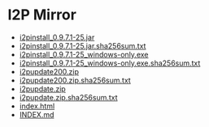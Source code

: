I2P Mirror
==========

 - [i2pinstall_0.9.7.1-25.jar](/mirror/files.i2p-projekt.de/0.9.7.1/0.9.7.1-25/i2pinstall_0.9.7.1-25.jar)
 - [i2pinstall_0.9.7.1-25.jar.sha256sum.txt](/mirror/files.i2p-projekt.de/0.9.7.1/0.9.7.1-25/i2pinstall_0.9.7.1-25.jar.sha256sum.txt)
 - [i2pinstall_0.9.7.1-25_windows-only.exe](/mirror/files.i2p-projekt.de/0.9.7.1/0.9.7.1-25/i2pinstall_0.9.7.1-25_windows-only.exe)
 - [i2pinstall_0.9.7.1-25_windows-only.exe.sha256sum.txt](/mirror/files.i2p-projekt.de/0.9.7.1/0.9.7.1-25/i2pinstall_0.9.7.1-25_windows-only.exe.sha256sum.txt)
 - [i2pupdate200.zip](/mirror/files.i2p-projekt.de/0.9.7.1/0.9.7.1-25/i2pupdate200.zip)
 - [i2pupdate200.zip.sha256sum.txt](/mirror/files.i2p-projekt.de/0.9.7.1/0.9.7.1-25/i2pupdate200.zip.sha256sum.txt)
 - [i2pupdate.zip](/mirror/files.i2p-projekt.de/0.9.7.1/0.9.7.1-25/i2pupdate.zip)
 - [i2pupdate.zip.sha256sum.txt](/mirror/files.i2p-projekt.de/0.9.7.1/0.9.7.1-25/i2pupdate.zip.sha256sum.txt)
 - [index.html](/mirror/files.i2p-projekt.de/0.9.7.1/0.9.7.1-25/index.html)
 - [INDEX.md](/mirror/files.i2p-projekt.de/0.9.7.1/0.9.7.1-25/INDEX.md)
